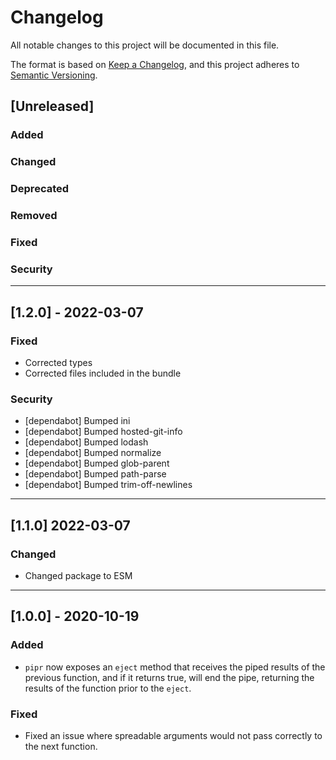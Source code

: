 # Changelog

All notable changes to this project will be documented in this file.

The format is based on [Keep a Changelog](https://keepachangelog.com/en/1.0.0/), and this project adheres to [Semantic Versioning](https://semver.org/spec/v2.0.0.html).

## [Unreleased]

### Added

### Changed

### Deprecated

### Removed

### Fixed

### Security

---

## [1.2.0] - 2022-03-07

### Fixed

- Corrected types
- Corrected files included in the bundle

### Security

- \[dependabot] Bumped ini
- \[dependabot] Bumped hosted-git-info
- \[dependabot] Bumped lodash
- \[dependabot] Bumped normalize
- \[dependabot] Bumped glob-parent
- \[dependabot] Bumped path-parse
- \[dependabot] Bumped trim-off-newlines

---

## [1.1.0] 2022-03-07

### Changed

- Changed package to ESM

---

## [1.0.0] - 2020-10-19

### Added

- `pipr` now exposes an `eject` method that receives the piped results of the previous function, and if it returns true, will end the pipe, returning the results of the function prior to the `eject`.

### Fixed

- Fixed an issue where spreadable arguments would not pass correctly to the next function.
